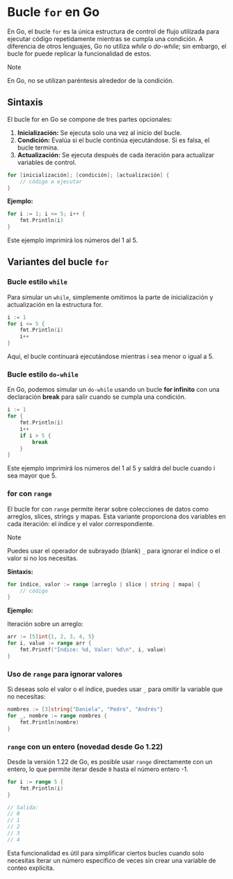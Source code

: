 # Bucle `for` en Go

En Go, el bucle `for` es la única estructura de control de flujo utilizada para ejecutar código repetidamente mientras se cumpla una condición. A diferencia de otros lenguajes, Go no utiliza _while_ o _do-while_; sin embargo, el bucle for puede replicar la funcionalidad de estos.

> [!NOTE]
> En Go, no se utilizan paréntesis alrededor de la condición.

## Sintaxis

El bucle for en Go se compone de tres partes opcionales:

1. **Inicialización:** Se ejecuta solo una vez al inicio del bucle.
2. **Condición:** Evalúa si el bucle continúa ejecutándose. Si es falsa, el bucle termina.
3. **Actualización:** Se ejecuta después de cada iteración para actualizar variables de control.

```go
for [inicialización]; [condición]; [actualización] {
    // código a ejecutar
}
```

**Ejemplo:**

```go
for i := 1; i <= 5; i++ {
    fmt.Println(i)
}
```

Este ejemplo imprimirá los números del 1 al 5.

## Variantes del bucle `for`

### Bucle estilo `while`

Para simular un `while`, simplemente omitimos la parte de inicialización y actualización en la estructura for.

```go
i := 1
for i <= 5 {
    fmt.Println(i)
    i++
}
```

Aquí, el bucle continuará ejecutándose mientras i sea menor o igual a 5.

### Bucle estilo `do-while`

En Go, podemos simular un `do-while` usando un bucle **for infinito** con una declaración **break** para salir cuando se cumpla una condición.

```go
i := 1
for {
    fmt.Println(i)
    i++
    if i > 5 {
        break
    }
}
```

Este ejemplo imprimirá los números del 1 al 5 y saldrá del bucle cuando i sea mayor que 5.

### for con `range`

El bucle for con `range` permite iterar sobre colecciones de datos como arreglos, slices, strings y mapas. Esta variante proporciona dos variables en cada iteración: el índice y el valor correspondiente.

> [!NOTE]
> Puedes usar el operador de subrayado (blank) `_` para ignorar el índice o el valor si no los necesitas.

**Sintaxis:**

```go
for índice, valor := range [arreglo | slice | string | mapa] {
    // código
}
```

**Ejemplo:**

Iteración sobre un arreglo:

```go
arr := [5]int{1, 2, 3, 4, 5}
for i, value := range arr {
    fmt.Printf("Índice: %d, Valor: %d\n", i, value)
}
```

### Uso de `range` para ignorar valores

Si deseas solo el valor o el índice, puedes usar `_` para omitir la variable que no necesitas:

```go
nombres := [3]string{"Daniela", "Pedro", "Andrés"}
for _, nombre := range nombres {
    fmt.Println(nombre)
}
```

### `range` con un entero (novedad desde Go 1.22)

Desde la versión 1.22 de Go, es posible usar `range` directamente con un entero, lo que permite iterar desde `0` hasta el número entero -1.

```go
for i := range 5 {
    fmt.Println(i)
}

// Salida:
// 0
// 1
// 2
// 3
// 4
```

Esta funcionalidad es útil para simplificar ciertos bucles cuando solo necesitas iterar un número específico de veces sin crear una variable de conteo explícita.
